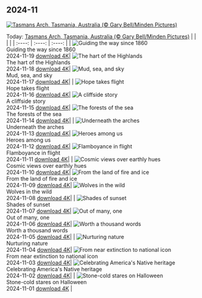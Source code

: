 ## 2024-11
[![Tasmans Arch, Tasmania, Australia (© Gary Bell/Minden Pictures)](https://cn.bing.com/th?id=OHR.TasmansArch_EN-US4274981499_UHD.jpg&w=1000)](https://cn.bing.com/th?id=OHR.TasmansArch_EN-US4274981499_UHD.jpg&pid=hp&w=3840&h=2160&rs=1&c=4)

Today: [Tasmans Arch, Tasmania, Australia (© Gary Bell/Minden Pictures)](https://cn.bing.com/th?id=OHR.TasmansArch_EN-US4274981499_UHD.jpg&pid=hp&w=3840&h=2160&rs=1&c=4)
  |      |      |      |
| :----: | :----: | :----: |
| ![Guiding the way since 1860](https://cn.bing.com/th?id=OHR.PorthcawlLighthouse_EN-US4147042402_UHD.jpg&pid=hp&w=384&h=216&rs=1&c=4) <br/> Guiding the way since 1860 <br/> 2024-11-19  [download 4K](https://cn.bing.com/th?id=OHR.PorthcawlLighthouse_EN-US4147042402_UHD.jpg&pid=hp&w=3840&h=2160&rs=1&c=4)| ![The hart of the Highlands](https://cn.bing.com/th?id=OHR.RedStag_EN-US3910525623_UHD.jpg&pid=hp&w=384&h=216&rs=1&c=4) <br/> The hart of the Highlands <br/> 2024-11-18  [download 4K](https://cn.bing.com/th?id=OHR.RedStag_EN-US3910525623_UHD.jpg&pid=hp&w=3840&h=2160&rs=1&c=4)| ![Mud, sea, and sky](https://cn.bing.com/th?id=OHR.FrieslandNetherlands_EN-US3770890281_UHD.jpg&pid=hp&w=384&h=216&rs=1&c=4) <br/> Mud, sea, and sky <br/> 2024-11-17  [download 4K](https://cn.bing.com/th?id=OHR.FrieslandNetherlands_EN-US3770890281_UHD.jpg&pid=hp&w=3840&h=2160&rs=1&c=4)|
| ![Hope takes flight](https://cn.bing.com/th?id=OHR.YiPengLanterns_EN-US2889801198_UHD.jpg&pid=hp&w=384&h=216&rs=1&c=4) <br/> Hope takes flight <br/> 2024-11-16  [download 4K](https://cn.bing.com/th?id=OHR.YiPengLanterns_EN-US2889801198_UHD.jpg&pid=hp&w=3840&h=2160&rs=1&c=4)| ![A cliffside story](https://cn.bing.com/th?id=OHR.ManarolaItaly_EN-US4826543395_UHD.jpg&pid=hp&w=384&h=216&rs=1&c=4) <br/> A cliffside story <br/> 2024-11-15  [download 4K](https://cn.bing.com/th?id=OHR.ManarolaItaly_EN-US4826543395_UHD.jpg&pid=hp&w=3840&h=2160&rs=1&c=4)| ![The forests of the sea](https://cn.bing.com/th?id=OHR.KelpForest_EN-US4745308334_UHD.jpg&pid=hp&w=384&h=216&rs=1&c=4) <br/> The forests of the sea <br/> 2024-11-14  [download 4K](https://cn.bing.com/th?id=OHR.KelpForest_EN-US4745308334_UHD.jpg&pid=hp&w=3840&h=2160&rs=1&c=4)|
| ![Underneath the arches](https://cn.bing.com/th?id=OHR.CoveArch_EN-US4653050772_UHD.jpg&pid=hp&w=384&h=216&rs=1&c=4) <br/> Underneath the arches <br/> 2024-11-13  [download 4K](https://cn.bing.com/th?id=OHR.CoveArch_EN-US4653050772_UHD.jpg&pid=hp&w=3840&h=2160&rs=1&c=4)| ![Heroes among us](https://cn.bing.com/th?id=OHR.VeteranReflections_EN-US4567357121_UHD.jpg&pid=hp&w=384&h=216&rs=1&c=4) <br/> Heroes among us <br/> 2024-11-12  [download 4K](https://cn.bing.com/th?id=OHR.VeteranReflections_EN-US4567357121_UHD.jpg&pid=hp&w=3840&h=2160&rs=1&c=4)| ![Flamboyance in flight](https://cn.bing.com/th?id=OHR.YucatanFlamingos_EN-US4470232432_UHD.jpg&pid=hp&w=384&h=216&rs=1&c=4) <br/> Flamboyance in flight <br/> 2024-11-11  [download 4K](https://cn.bing.com/th?id=OHR.YucatanFlamingos_EN-US4470232432_UHD.jpg&pid=hp&w=3840&h=2160&rs=1&c=4)|
| ![Cosmic views over earthly hues](https://cn.bing.com/th?id=OHR.MoroccoMilkyWay_EN-US4411505209_UHD.jpg&pid=hp&w=384&h=216&rs=1&c=4) <br/> Cosmic views over earthly hues <br/> 2024-11-10  [download 4K](https://cn.bing.com/th?id=OHR.MoroccoMilkyWay_EN-US4411505209_UHD.jpg&pid=hp&w=3840&h=2160&rs=1&c=4)| ![From the land of fire and ice](https://cn.bing.com/th?id=OHR.GlacialRivers_EN-US4356459123_UHD.jpg&pid=hp&w=384&h=216&rs=1&c=4) <br/> From the land of fire and ice <br/> 2024-11-09  [download 4K](https://cn.bing.com/th?id=OHR.GlacialRivers_EN-US4356459123_UHD.jpg&pid=hp&w=3840&h=2160&rs=1&c=4)| ![Wolves in the wild](https://cn.bing.com/th?id=OHR.CanadaWolves_EN-US4285635290_UHD.jpg&pid=hp&w=384&h=216&rs=1&c=4) <br/> Wolves in the wild <br/> 2024-11-08  [download 4K](https://cn.bing.com/th?id=OHR.CanadaWolves_EN-US4285635290_UHD.jpg&pid=hp&w=3840&h=2160&rs=1&c=4)|
| ![Shades of sunset](https://cn.bing.com/th?id=OHR.ShiShiBeach_EN-US4231457607_UHD.jpg&pid=hp&w=384&h=216&rs=1&c=4) <br/> Shades of sunset <br/> 2024-11-07  [download 4K](https://cn.bing.com/th?id=OHR.ShiShiBeach_EN-US4231457607_UHD.jpg&pid=hp&w=3840&h=2160&rs=1&c=4)| ![Out of many, one](https://cn.bing.com/th?id=OHR.DCSunrise_EN-US2459275186_UHD.jpg&pid=hp&w=384&h=216&rs=1&c=4) <br/> Out of many, one <br/> 2024-11-06  [download 4K](https://cn.bing.com/th?id=OHR.DCSunrise_EN-US2459275186_UHD.jpg&pid=hp&w=3840&h=2160&rs=1&c=4)| ![Worth a thousand words](https://cn.bing.com/th?id=OHR.CumbriaAutumn_EN-US4102686749_UHD.jpg&pid=hp&w=384&h=216&rs=1&c=4) <br/> Worth a thousand words <br/> 2024-11-05  [download 4K](https://cn.bing.com/th?id=OHR.CumbriaAutumn_EN-US4102686749_UHD.jpg&pid=hp&w=3840&h=2160&rs=1&c=4)|
| ![Nurturing nature](https://cn.bing.com/th?id=OHR.YucatanBiosphere_EN-US4019968428_UHD.jpg&pid=hp&w=384&h=216&rs=1&c=4) <br/> Nurturing nature <br/> 2024-11-04  [download 4K](https://cn.bing.com/th?id=OHR.YucatanBiosphere_EN-US4019968428_UHD.jpg&pid=hp&w=3840&h=2160&rs=1&c=4)| ![From near extinction to national icon](https://cn.bing.com/th?id=OHR.BisonYellowstone_EN-US4259322652_UHD.jpg&pid=hp&w=384&h=216&rs=1&c=4) <br/> From near extinction to national icon <br/> 2024-11-03  [download 4K](https://cn.bing.com/th?id=OHR.BisonYellowstone_EN-US4259322652_UHD.jpg&pid=hp&w=3840&h=2160&rs=1&c=4)| ![Celebrating America's Native heritage](https://cn.bing.com/th?id=OHR.HovenweepRuins_EN-US3883549583_UHD.jpg&pid=hp&w=384&h=216&rs=1&c=4) <br/> Celebrating America's Native heritage <br/> 2024-11-02  [download 4K](https://cn.bing.com/th?id=OHR.HovenweepRuins_EN-US3883549583_UHD.jpg&pid=hp&w=3840&h=2160&rs=1&c=4)|
| ![Stone-cold stares on Halloween](https://cn.bing.com/th?id=OHR.GargoyleParis_EN-US4049828558_UHD.jpg&pid=hp&w=384&h=216&rs=1&c=4) <br/> Stone-cold stares on Halloween <br/> 2024-11-01  [download 4K](https://cn.bing.com/th?id=OHR.GargoyleParis_EN-US4049828558_UHD.jpg&pid=hp&w=3840&h=2160&rs=1&c=4) |